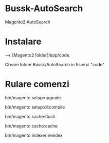 # Bussk-AutoSearch
Magento2 AutoSearch

<h1>Instalare</h1>

--> [Magento2 folder]/app/code.

Creare folder Bussk/AutoSearch in fisierul "code"

<h1>Rulare comenzi </h1>

bin/magento setup:upgrade

bin/magento setup:di:compile

bin/magento cache:flush

bin/magento cache:cache

bin/magento indexer:reindex
